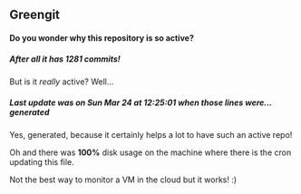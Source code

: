 ## Greengit

#### Do you wonder why this repository is so active?

##### After all it has 1281 commits!

But is it *really* active? Well...

##### Last update was on Sun Mar 24 at 12:25:01 when those lines were... generated

Yes, generated, because it certainly helps a lot to have such an active repo!

Oh and there was **100%** disk usage on the machine
where there is the cron updating this file.

Not the best way to monitor a VM in the cloud but it works! :)
